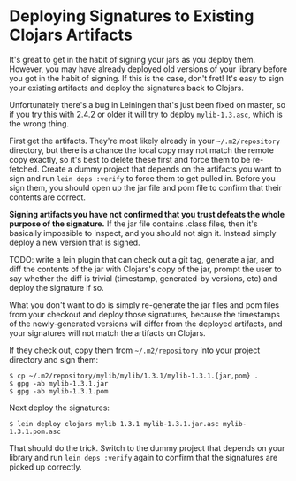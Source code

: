 # Deploying Signatures to Existing Clojars Artifacts

It's great to get in the habit of signing your jars as you deploy
them. However, you may have already deployed old versions of your
library before you got in the habit of signing. If this is the case,
don't fret! It's easy to sign your existing artifacts and deploy the
signatures back to Clojars.

Unfortunately there's a bug in Leiningen that's just been fixed on
master, so if you try this with 2.4.2 or older it will try to deploy
`mylib-1.3.asc`, which is the wrong thing.

First get the artifacts. They're most likely already in your
`~/.m2/repository` directory, but there is a chance the local copy may
not match the remote copy exactly, so it's best to delete these first
and force them to be re-fetched. Create a dummy project that depends
on the artifacts you want to sign and run `lein deps :verify` to force
them to get pulled in. Before you sign them, you should open up the
jar file and pom file to confirm that their contents are
correct.

**Signing artifacts you have not confirmed that you trust
defeats the whole purpose of the signature.** If the jar file contains
.class files, then it's basically impossible to inspect, and you
should not sign it. Instead simply deploy a new version that is signed.

TODO: write a lein plugin that can check out a git tag, generate a
jar, and diff the contents of the jar with Clojars's copy of the jar,
prompt the user to say whether the diff is trivial (timestamp,
generated-by versions, etc) and deploy the signature if so.

What you don't want to do is simply re-generate the jar files and pom
files from your checkout and deploy those signatures, because the
timestamps of the newly-generated versions will differ from the
deployed artifacts, and your signatures will not match the artifacts
on Clojars.

If they check out, copy them from `~/.m2/repository` into your project
directory and sign them:

```
$ cp ~/.m2/repository/mylib/mylib/1.3.1/mylib-1.3.1.{jar,pom} .
$ gpg -ab mylib-1.3.1.jar
$ gpg -ab mylib-1.3.1.pom
```

Next deploy the signatures:

```
$ lein deploy clojars mylib 1.3.1 mylib-1.3.1.jar.asc mylib-1.3.1.pom.asc
```

That should do the trick. Switch to the dummy project that depends on
your library and run `lein deps :verify` again to confirm that the
signatures are picked up correctly.
